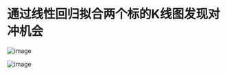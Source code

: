 # 通过线性回归拟合两个标的K线图发现对冲机会
![image](https://github.com/user-attachments/assets/6f1f9f74-1a0b-4cc7-9b75-7bbbec3eb5a6)

![image](https://github.com/user-attachments/assets/bfb339ea-9084-4d67-8937-2d6aacf56f63)
